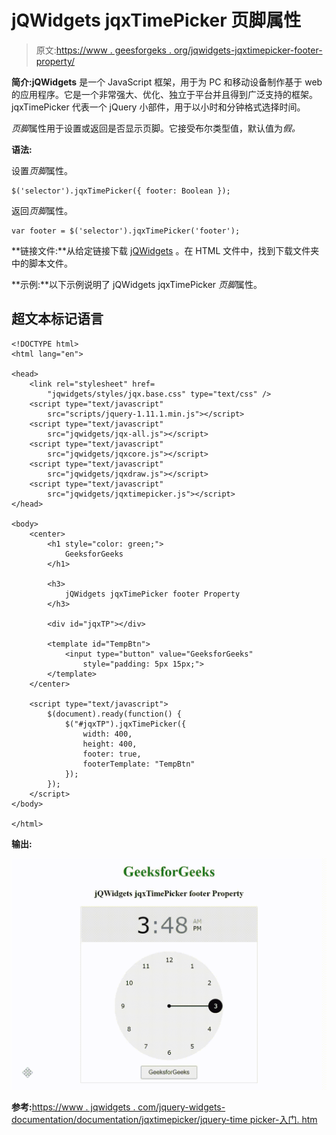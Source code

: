 # jQWidgets jqxTimePicker 页脚属性

> 原文:[https://www . geesforgeks . org/jqwidgets-jqxtimepicker-footer-property/](https://www.geeksforgeeks.org/jqwidgets-jqxtimepicker-footer-property/)

**简介:jQWidgets** 是一个 JavaScript 框架，用于为 PC 和移动设备制作基于 web 的应用程序。它是一个非常强大、优化、独立于平台并且得到广泛支持的框架。jqxTimePicker 代表一个 jQuery 小部件，用于以小时和分钟格式选择时间。

*页脚*属性用于设置或返回是否显示页脚。它接受布尔类型值，默认值为*假。*

**语法:**

设置*页脚*属性。

```
$('selector').jqxTimePicker({ footer: Boolean });
```

返回*页脚*属性。

```
var footer = $('selector').jqxTimePicker('footer');
```

**链接文件:**从给定链接下载 [jQWidgets](https://www.jqwidgets.com/download/) 。在 HTML 文件中，找到下载文件夹中的脚本文件。

> <link rel="”stylesheet”" href="”jqwidgets/styles/jqx.base.css”" type="”text/css”">

**示例:**以下示例说明了 jQWidgets jqxTimePicker *页脚*属性。

## 超文本标记语言

```
<!DOCTYPE html>
<html lang="en">

<head>
    <link rel="stylesheet" href=
        "jqwidgets/styles/jqx.base.css" type="text/css" />
    <script type="text/javascript" 
        src="scripts/jquery-1.11.1.min.js"></script>
    <script type="text/javascript" 
        src="jqwidgets/jqx-all.js"></script>
    <script type="text/javascript" 
        src="jqwidgets/jqxcore.js"></script>
    <script type="text/javascript" 
        src="jqwidgets/jqxdraw.js"></script>
    <script type="text/javascript" 
        src="jqwidgets/jqxtimepicker.js"></script>
</head>

<body>
    <center>
        <h1 style="color: green;">
            GeeksforGeeks
        </h1>

        <h3>
            jQWidgets jqxTimePicker footer Property
        </h3>

        <div id="jqxTP"></div>

        <template id="TempBtn">
            <input type="button" value="GeeksforGeeks" 
                style="padding: 5px 15px;">
        </template>
    </center>

    <script type="text/javascript">
        $(document).ready(function() {
            $("#jqxTP").jqxTimePicker({
                width: 400,
                height: 400,
                footer: true,
                footerTemplate: "TempBtn"
            });
        });
    </script>
</body>

</html>
```

**输出:**

![](img/4f5ced729b4432f31082f7c1666a1cd8.png)

**参考:**[https://www . jqwidgets . com/jquery-widgets-documentation/documentation/jqxtimepicker/jquery-time picker-入门. htm](https://www.jqwidgets.com/jquery-widgets-documentation/documentation/jqxtimepicker/jquery-timepicker-getting-started.htm)